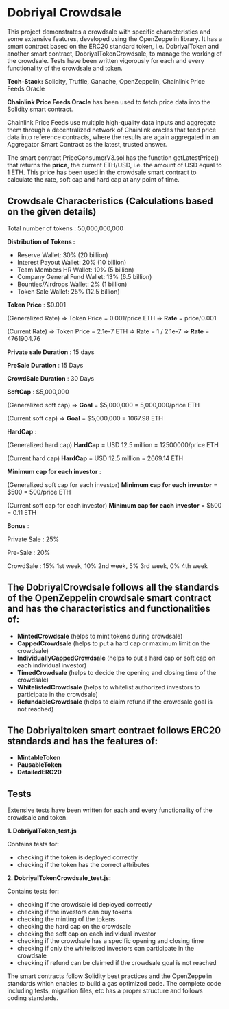 # Dobriyal Crowdsale

This project demonstrates a crowdsale with specific characteristics and some extensive features, developed using the OpenZeppelin library. It has a smart contract based on the ERC20 standard token, i.e. DobriyalToken and another smart contract, DobriyalTokenCrowdsale, to manage the working of the crowdsale. Tests have been written vigorously for each and every functionality of the crowdsale and token.

**Tech-Stack:** Solidity, Truffle, Ganache, OpenZeppelin, Chainlink Price Feeds Oracle

**Chainlink Price Feeds Oracle** has been used to fetch price data into the Solidity smart contract.

Chainlink Price Feeds use multiple high-quality data inputs and aggregate them through a decentralized network of Chainlink oracles that feed price data into reference contracts, where the results are again aggregated in an Aggregator Smart Contract as the latest, trusted answer.

The smart contract PriceConsumerV3.sol has the function getLatestPrice() that returns the **price**, the current ETH/USD, i.e. the amount of USD equal to 1 ETH. This price has been used in the crowdsale smart contract to calculate the rate, soft cap and hard cap at any point of time.

## Crowdsale Characteristics (Calculations based on the given details)

Total number of tokens : 50,000,000,000

**Distribution of Tokens :**	 			

- Reserve Wallet: 30% (20 billion)
- Interest Payout Wallet: 20% (10 billion)
- Team Members HR Wallet: 10% (5 billion) 
- Company General Fund Wallet: 13% (6.5 billion) 
- Bounties/Airdrops Wallet: 2% (1 billion)
- Token Sale Wallet: 25% (12.5 billion) 

**Token Price** : $0.001

(Generalized Rate)
=> Token Price = 0.001/price ETH
=> **Rate** = price/0.001

(Current Rate)
=> Token Price = 2.1e-7 ETH
=> Rate = 1 / 2.1e-7
=> **Rate** = 4761904.76

**Private sale Duration** :  15 days

**PreSale Duration** : 15 Days

**CrowdSale Duration** : 30 Days

**SoftCap** : $5,000,000

(Generalized soft cap)
=> **Goal** = $5,000,000 = 5,000,000/price ETH

(Current soft cap)
=> **Goal** = $5,000,000 = 1067.98 ETH

**HardCap** : 

(Generalized hard cap)
**HardCap** =  USD 12.5 million = 12500000/price ETH

(Current hard cap)
**HardCap** = USD 12.5 million = 2669.14 ETH

              

**Minimum cap for each investor** : 

(Generalized soft cap for each investor)
**Minimum cap for each investor** = $500 = 500/price ETH

(Current soft cap for each investor)
**Minimum cap for each investor** = $500 = 0.11 ETH

**Bonus** : 

Private Sale : 25%

Pre-Sale : 20%

CrowdSale : 15% 1st week, 10% 2nd week, 5% 3rd week, 0% 4th week

## The DobriyalCrowdsale follows all the standards of the OpenZeppelin crowdsale smart contract and has the characteristics and functionalities of:

- **MintedCrowdsale** (helps to mint tokens during crowdsale)
- **CappedCrowdsale** (helps to put a hard cap or maximum limit on the crowdsale) 
- **IndividuallyCappedCrowdsale** (helps to put a hard cap or soft cap on each individual investor)
- **TimedCrowdsale** (helps to decide the opening and closing time of the crowdsale)
- **WhitelistedCrowdsale** (helps to whitelist authorized investors to participate in the crowdsale)
- **RefundableCrowdsale** (helps to claim refund if the crowdsale goal is not reached)

## The Dobriyaltoken smart contract follows ERC20 standards and has the features of:

- **MintableToken**
- **PausableToken**
- **DetailedERC20**

## Tests

Extensive tests have been written for each and every functionality of the crowdsale and token.

**1. DobriyalToken_test.js**

  Contains tests for:
  
  - checking if the token is deployed correctly
  - checking if the token has the correct attributes
  
**2. DobriyalTokenCrowdsale_test.js:**

  Contains tests for:
  
  - checking if the crowdsale id deployed correctly
  - checking if the investors can buy tokens
  - checking the minting of the tokens
  - checking the hard cap on the crowdsale
  - checking the soft cap on each individual investor
  - checking if the crowdsale has a specific opening and closing time
  - checking if only the whitelisted investors can participate in the crowdsale
  - checking if refund can be claimed if the crowdsale goal is not reached
  

The smart contracts follow Solidity best practices and the OpenZeppelin standards which enables to build a gas optimized code.
The complete code including tests, migration files, etc has a proper structure and follows coding standards.
